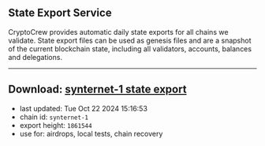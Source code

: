 ## State Export Service
CryptoCrew provides automatic daily state exports for all chains we validate. State export files can be used as genesis files and are a snapshot of the current blockchain state, including all validators, accounts, balances and delegations.

---
**Download: [synternet-1 state export](https://dl-eu2.ccvalidators.com/SERVICE/synternet/synternet-1_export_1861544.json)**
---

- last updated: Tue Oct 22 2024 15:16:53
- chain id: `synternet-1`
- export height: `1861544`
- use for: airdrops, local tests, chain recovery
